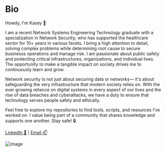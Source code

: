 # Bio

Howdy, I'm Kasey 👋

I am a recent Network Systems Engineering Technology graduate with a specialization in Network Security; who has supported the healthcare sector for 10+ years in various facets. I bring a high attention to detail, solving complex problems while determining root cause to secure businesss operations and manage risk. I am passionate about public safety and protecting critical infrastructures, organizations, and individual lives. The opportunity to make a tangible impact on society drives me to continuously learn and grow.

Network security is not just about securing data or networks— it's about safeguarding the very infrastructure that modern society relies on. With the ever growing reliance on digital systems in every aspect of our lives and the rise of data breaches and cyberattacks, we have a duty to ensure that technology serves people safely and ethically.

Feel free to explore my repositories to find tools, scripts, and resources I’ve worked on. I value being part of a community that shares knowledge and supports one another. Stay safe! 🔒

[LinkedIn 🔗](https://www.linkedin.com/in/kasey-pointer/) | [Email 📫](mailto:kasey.pointer@outlook.com?subject=[GitHub])

![image](https://github.com/user-attachments/assets/c25688de-2459-4674-a3a0-491b796a795d)
